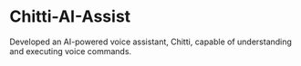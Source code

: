# Chitti-AI-Assist
Developed an AI-powered voice assistant, Chitti, capable of understanding and executing voice commands.
